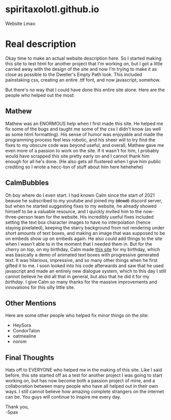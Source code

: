 # spiritaxolotl.github.io
 Website Lmao

# Real description
Okay time to make an actual website description here. So I started making this site to test html for another project that I'm working on, but I got a little carried away with the design of the site and now I'm trying to make it as close as possible to the Dweller's Empty Path look. This included painstaking css, creating an entire .ttf font, and now javascript, somehow. 

But there's no way that I could have done this entire site alone. Here are the people who helped out the most:

## Mathew
Mathew was an ENORMOUS help when I first made this site. He helped me fix some of the bugs and taught me some of the css I didn't know (as well as some html formatting). His sense of humor was enjoyable and made the programming process feel less robotic, and his sheer will to try find the fixes to my obscure code was beyond useful, and overall, Mathew gave me even more of a passion to work on the site. If it wasn't for him, I probably would have scrapped this site pretty early on and I cannot thank him enough for all he's done. (He also gets all flustered when I give him public crediting so I wrote a hecc-ton of stuff about him here hehehehe)

## CalmBubbles
Oh boy where do I even start. I had known Calm since the start of 2021 beause he subscribed to my youtube and joined my ~~(dead)~~ discord server, but when he started suggesting fixes to my website, he already showed himself to be a valuable resource, and I quickly invited him to the now-three-person team for the website. His incredibly useful fixes included setting the text box character images to have no interpolation (hence staying pixelated), keeping the starry background from not rendering under short amounts of text boxes, and making an image that was supposed to be on embeds show up on embeds again. He also could add things to the site when I wasn't able to in the moment that I needed them in. But for the cherry on top, on my birthday, Calm made [this site](https://spiritaxolotl.github.io/html/spaxDay) for my birthday, which was basically a demo of animated text boxes with progressive generated text. It was hilarious, impressive, and so many other things when he first gifted it to me. I soon looked into his code afterwards and saw that he used javascript and made an entirely new dialogue system, which to this day I still cannot believe he did all that in general, but also that he did it for my *birthday*. I give Calm so many thanks for the massive improvements and innovations for this silly little site. 

## Other Mentions
Here are some other people who helped fix minor things on the site:
- HeySora
- CondorTalon
- oatmealine
- norom

## Final Thoughts
Hats off to EVERYONE who helped me in the making of this site. Like I said before, this site started off as a test for another project I was going to start working on, but has now become both a passion project of mine, and a collaboration between many people who have all helped out in their own ways. I still cannot believe how amazing complete strangers on the internet can be. You guys will continue to inspire me every day. 

Thank you,<br>
-Spax
